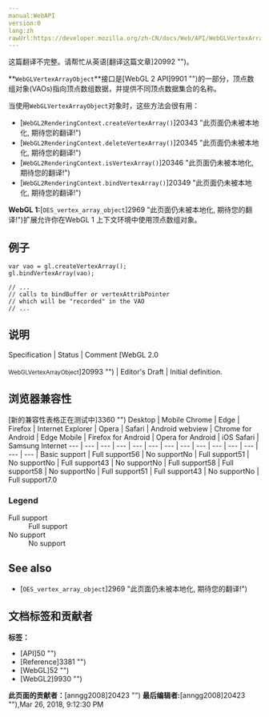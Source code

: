 ```yaml
---
manual:WebAPI
version:0
lang:zh
rawUrl:https://developer.mozilla.org/zh-CN/docs/Web/API/WebGLVertexArrayObject
---
```




这篇翻译不完整。请帮忙从英语[翻译这篇文章]20992 "")。






**`WebGLVertexArrayObject`**接口是[WebGL 2 API]9901 "")的一部分，顶点数组对象(VAOs)指向顶点数组数据，并提供不同顶点数据集合的名称。



当使用`WebGLVertexArrayObject`对象时，这些方法会很有用：


* [`WebGL2RenderingContext.createVertexArray()`]20343 "此页面仍未被本地化, 期待您的翻译!")
* [`WebGL2RenderingContext.deleteVertexArray()`]20345 "此页面仍未被本地化, 期待您的翻译!")
* [`WebGL2RenderingContext.isVertexArray()`]20346 "此页面仍未被本地化, 期待您的翻译!")
* [`WebGL2RenderingContext.bindVertexArray()`]20349 "此页面仍未被本地化, 期待您的翻译!")


**WebGL 1:**[`OES_vertex_array_object`]2969 "此页面仍未被本地化, 期待您的翻译!")扩展允许你在WebGL 1 上下文环境中使用顶点数组对象。



## 例子<a name="例子"></a>

```
var vao = gl.createVertexArray();
gl.bindVertexArray(vao);

// ...
// calls to bindBuffer or vertexAttribPointer 
// which will be "recorded" in the VAO
// ...
```

## 说明<a name="说明"></a>
Specification | Status | Comment 
[WebGL 2.0<br></br><small>WebGLVertexArrayObject</small>]20993 "") | Editor&#39;s Draft | Initial definition. 


## 浏览器兼容性<a name="浏览器兼容性"></a>
[新的兼容性表格正在测试中<i></i>]3360 "")
<abbr>Desktop<i></i></abbr> | <abbr>Mobile<i></i></abbr> 
<abbr>Chrome<i></i></abbr> | <abbr>Edge<i></i></abbr> | <abbr>Firefox<i></i></abbr> | <abbr>Internet Explorer<i></i></abbr> | <abbr>Opera<i></i></abbr> | <abbr>Safari<i></i></abbr> | <abbr>Android webview<i></i></abbr> | <abbr>Chrome for Android<i></i></abbr> | <abbr>Edge Mobile<i></i></abbr> | <abbr>Firefox for Android<i></i></abbr> | <abbr>Opera for Android<i></i></abbr> | <abbr>iOS Safari<i></i></abbr> | <abbr>Samsung Internet<i></i></abbr> 
 ---  |  ---  |  ---  |  ---  |  ---  |  ---  |  ---  |  ---  |  ---  |  ---  |  ---  |  ---  |  ---  |  ---  | 
Basic support | <abbr>Full support</abbr>56 | <abbr>No support</abbr>No | <abbr>Full support</abbr>51 | <abbr>No support</abbr>No | <abbr>Full support</abbr>43 | <abbr>No support</abbr>No | <abbr>Full support</abbr>58 | <abbr>Full support</abbr>58 | <abbr>No support</abbr>No | <abbr>Full support</abbr>51 | <abbr>Full support</abbr>43 | <abbr>No support</abbr>No | <abbr>Full support</abbr>7.0 


### Legend<a name="Legend"></a>
<dl><dt id=''><abbr>Full support</abbr></dt><dd>Full support</dd><dt id=''><abbr>No support</abbr></dt><dd>No support</dd></dl>

## See also<a name="See_also"></a>

* [`OES_vertex_array_object`]2969 "此页面仍未被本地化, 期待您的翻译!")



## 文档标签和贡献者
**标签：**
* [API]50 "")
* [Reference]3381 "")
* [WebGL]52 "")
* [WebGL2]9930 "")

**此页面的贡献者：**[anngg2008]20423 "")
**最后编辑者:**[anngg2008]20423 ""),<time>Mar 26, 2018, 9:12:30 PM</time>


